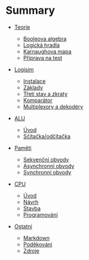 # Summary

- [Teorie]()
  - [Booleova algebra](./01_teorie/01_booleova-algebra.md)
  - [Logická hradla](./01_teorie/02_hradla.md)
  - [Karnaughova mapa](./01_teorie/03_karnaughova-mapa.md)
  - [Příprava na test](./01_teorie/04_teorie-priprava-test.md)

- [Logisim]()
  - [Instalace](./02_logisim/01_logisim-instalace.md)
  - [Základy](./02_logisim/02_logisim-zaklady.md)
  - [Třetí stav a zkraty](./02_logisim/03_stavy.md)
  - [Komparátor](./02_logisim/04_komparator.md)
  - [Multiplexory a dekodéry](./02_logisim/05_multiplexory-dekodery.md)

- [ALU]()
  - [Úvod](./03_alu/01_alu-uvod.md)
  - [Sčítačka/odčítačka](./03_alu/02_alu-scitacka.md)

- [Paměti]()
  - [Sekvenční obvody](./04_pameti/01_sekvencni-obvody.md)
  - [Asynchronní obvody](./04_pameti/02_asynchronni-obvody.md)
  - [Synchronní obvody](./04_pameti/03_synchronni-obvody.md)

- [CPU]()
  - [Úvod](./05_cpu/01_cpu-uvod.md)
  - [Návrh](./05_cpu/02_cpu-design.md)
  - [Stavba](./05_cpu/03_cpu-build.md)
  - [Programování](./05_cpu/04_cpu-programming.md)

- [Ostatní]()
  - [Markdown](./99_ostatni/markdown.md)
  - [Poděkování](./99_ostatni/contributors.md)
  - [Zdroje](./99_ostatni/zdroje.md)
